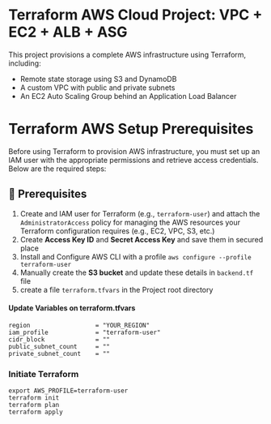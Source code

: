 # Terraform AWS Cloud Project: VPC + EC2 + ALB + ASG
This project provisions a complete AWS infrastructure using Terraform, including:
- Remote state storage using S3 and DynamoDB
- A custom VPC with public and private subnets
- An EC2 Auto Scaling Group behind an Application Load Balancer

# Terraform AWS Setup Prerequisites
Before using Terraform to provision AWS infrastructure, you must set up an IAM user with the appropriate permissions and retrieve access credentials. Below are the required steps:

## 🚀 Prerequisites
1. Create and IAM user for Terraform (e.g., `terraform-user`) and attach the `AdministratorAccess` policy for managing the AWS resources your Terraform configuration requires (e.g., EC2, VPC, S3, etc.)
2. Create **Access Key ID** and **Secret Access Key** and save them in secured place
3. Install and Configure AWS CLI with a profile `aws configure --profile terraform-user`
4. Manually create the **S3 bucket** and update these details in `backend.tf` file 
5. create a file `terraform.tfvars` in the Project root directory
#### Update Variables on terraform.tfvars
```shell
region                  = "YOUR_REGION"
iam_profile             = "terraform-user"
cidr_block              = ""
public_subnet_count     = ""
private_subnet_count    = ""
```

### Initiate Terraform
```shell
export AWS_PROFILE=terraform-user
terraform init
terraform plan
terraform apply
```
